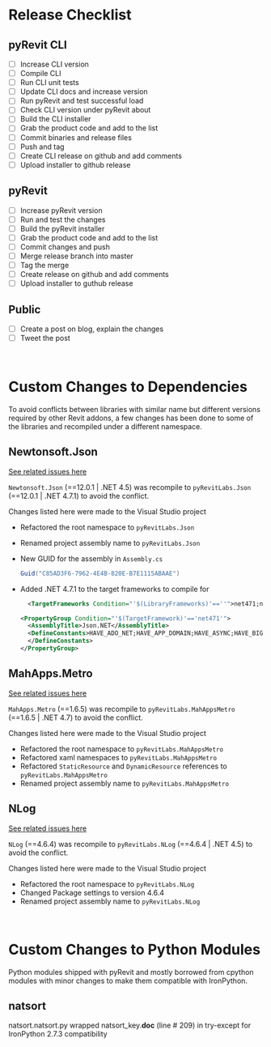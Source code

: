 # Release Checklist

## pyRevit CLI

- [ ] Increase CLI version
- [ ] Compile CLI
- [ ] Run CLI unit tests
- [ ] Update CLI docs and increase version
- [ ] Run pyRevit and test successful load
- [ ] Check CLI version under pyRevit about
- [ ] Build the CLI installer
- [ ] Grab the product code and add to the list
- [ ] Commit binaries and release files
- [ ] Push and tag
- [ ] Create CLI release on github and add comments
- [ ] Upload installer to github release

## pyRevit

- [ ] Increase pyRevit version
- [ ] Run and test the changes
- [ ] Build the pyRevit installer
- [ ] Grab the product code and add to the list
- [ ] Commit changes and push
- [ ] Merge release branch into master
- [ ] Tag the merge
- [ ] Create release on github and add comments
- [ ] Upload installer to guthub release

## Public

- [ ] Create a post on blog, explain the changes
- [ ] Tweet the post

&nbsp;

# Custom Changes to Dependencies

To avoid conflicts between libraries with similar name but different versions required by other Revit addons, a few changes has been done to some of the libraries and recompiled under a different namespace.

## Newtonsoft.Json

[See related issues here](https://github.com/eirannejad/pyRevit/issues?utf8=%E2%9C%93&q=is%3Aissue+is%3Aclosed+Newtonsoft)

`Newtonsoft.Json` (==12.0.1 | .NET 4.5) was recompile to `pyRevitLabs.Json` (==12.0.1 | .NET 4.7.1) to avoid the conflict.

Changes listed here were made to the Visual Studio project

- Refactored the root namespace to `pyRevitLabs.Json`
- Renamed project assembly name to `pyRevitLabs.Json`
- New GUID for the assembly in `Assembly.cs`

  ```c#
  Guid("C85AD3F6-7962-4E4B-820E-B7E1115ABAAE")
  ```

- Added .NET 4.7.1 to the target frameworks to compile for

  ```xml
    <TargetFrameworks Condition="'$(LibraryFrameworks)'==''">net471;net45;net40;net35;net20;netstandard1.0;netstandard1.3;netstandard2.0;portable-net45+win8+wpa81+wp8;portable-net40+win8+wpa81+wp8+sl5</TargetFrameworks>
  ```

  ```xml
  <PropertyGroup Condition="'$(TargetFramework)'=='net471'">
    <AssemblyTitle>Json.NET</AssemblyTitle>
    <DefineConstants>HAVE_ADO_NET;HAVE_APP_DOMAIN;HAVE_ASYNC;HAVE_BIG_INTEGER;HAVE_BINARY_FORMATTER;HAVE_BINARY_SERIALIZATION;HAVE_BINARY_EXCEPTION_SERIALIZATION;HAVE_CAS;HAVE_CHAR_TO_LOWER_WITH_CULTURE;HAVE_CHAR_TO_STRING_WITH_CULTURE;HAVE_COM_ATTRIBUTES;HAVE_COMPONENT_MODEL;HAVE_CONCURRENT_COLLECTIONS;HAVE_COVARIANT_GENERICS;HAVE_DATA_CONTRACTS;HAVE_DATE_TIME_OFFSET;HAVE_DB_NULL_TYPE_CODE;HAVE_DYNAMIC;HAVE_EMPTY_TYPES;HAVE_ENTITY_FRAMEWORK;HAVE_EXPRESSIONS;HAVE_FAST_REVERSE;HAVE_FSHARP_TYPES;HAVE_FULL_REFLECTION;HAVE_GUID_TRY_PARSE;HAVE_HASH_SET;HAVE_ICLONEABLE;HAVE_ICONVERTIBLE;HAVE_IGNORE_DATA_MEMBER_ATTRIBUTE;HAVE_INOTIFY_COLLECTION_CHANGED;HAVE_INOTIFY_PROPERTY_CHANGING;HAVE_ISET;HAVE_LINQ;HAVE_MEMORY_BARRIER;HAVE_METHOD_IMPL_ATTRIBUTE;HAVE_NON_SERIALIZED_ATTRIBUTE;HAVE_READ_ONLY_COLLECTIONS;HAVE_REFLECTION_EMIT;HAVE_SECURITY_SAFE_CRITICAL_ATTRIBUTE;HAVE_SERIALIZATION_BINDER_BIND_TO_NAME;HAVE_STREAM_READER_WRITER_CLOSE;HAVE_STRING_JOIN_WITH_ENUMERABLE;HAVE_TIME_SPAN_PARSE_WITH_CULTURE;HAVE_TIME_SPAN_TO_STRING_WITH_CULTURE;HAVE_TIME_ZONE_INFO;HAVE_TRACE_WRITER;HAVE_TYPE_DESCRIPTOR;HAVE_UNICODE_SURROGATE_DETECTION;HAVE_VARIANT_TYPE_PARAMETERS;HAVE_VERSION_TRY_PARSE;HAVE_XLINQ;HAVE_XML_DOCUMENT;HAVE_XML_DOCUMENT_TYPE;HAVE_CONCURRENT_DICTIONARY;$(AdditionalConstants)
    </DefineConstants>
  </PropertyGroup>
  ```

## MahApps.Metro

[See related issues here](https://github.com/eirannejad/pyRevit/issues?utf8=%E2%9C%93&q=is%3Aissue+is%3Aclosed+MahApps)

`MahApps.Metro` (==1.6.5) was recompile to `pyRevitLabs.MahAppsMetro` (==1.6.5 | .NET 4.7) to avoid the conflict.

Changes listed here were made to the Visual Studio project

- Refactored the root namespace to `pyRevitLabs.MahAppsMetro`
- Refactored xaml namespaces to `pyRevitLabs.MahAppsMetro`
- Refactored `StaticResource` and `DynamicResource` references to `pyRevitLabs.MahAppsMetro`
- Renamed project assembly name to `pyRevitLabs.MahAppsMetro`

## NLog

[See related issues here](https://github.com/eirannejad/pyRevit/issues/579)

`NLog` (==4.6.4) was recompile to `pyRevitLabs.NLog` (==4.6.4 | .NET 4.5) to avoid the conflict.

Changes listed here were made to the Visual Studio project

- Refactored the root namespace to `pyRevitLabs.NLog`
- Changed Package settings to version 4.6.4
- Renamed project assembly name to `pyRevitLabs.NLog`

&nbsp;

# Custom Changes to Python Modules

Python modules shipped with pyRevit and mostly borrowed from cpython modules with minor changes to make them compatible with IronPython.

## natsort

natsort.natsort.py
wrapped natsort_key.__doc__ (line # 209) in try-except for IronPython 2.7.3 compatibility
